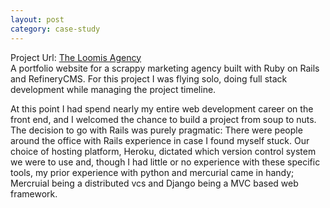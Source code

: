 ```yaml
---
layout: post
category: case-study
---
```


Project Url:  [The Loomis Agency](http://theloomisagency.com)  
A portfolio website for a scrappy marketing agency built with Ruby on Rails and RefineryCMS.  For this project I was flying solo, doing full stack development while managing the project timeline.

At this point I had spend nearly my entire web development career on the front end, and I welcomed the chance to build a project from soup to nuts.  The decision to go with Rails was purely pragmatic:  There were people around the office with Rails experience in case I found myself stuck.  Our choice of hosting platform, Heroku, dictated which version control system we were to use and, though I had little or no experience with these specific tools, my prior experience with python and mercurial came in handy;  Mercruial being a distributed vcs and Django being a MVC based web framework.

